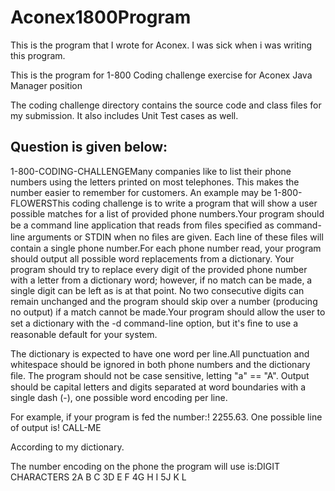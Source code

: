 # Aconex1800Program

This is the program that I wrote for Aconex. I was sick when i was writing this program.

This is the program for 1-800 Coding challenge exercise for Aconex Java Manager position

The coding challenge directory contains the source code and class files for my submission. It also includes Unit Test cases as well.

Question is given below:
-------------------------

1-800-CODING-CHALLENGEMany companies like to list their phone numbers using the letters printed on most telephones. 
This makes the number easier to remember for customers. An example may be 1-800-FLOWERSThis coding challenge 
is to write a program that will show a user possible matches for a list of provided phone numbers.Your program should 
be a command line application that reads from ﬁles speciﬁed as command-line arguments or STDIN when no ﬁles are given. 
Each line of these ﬁles will contain a single phone number.For each phone number read, your program should output 
all possible word replacements from a dictionary. Your program should try to replace every digit of the provided 
phone number with a letter from a dictionary word; however, if no match can be made, a single digit can be left
as is at that point. No two consecutive digits can remain unchanged and the program should skip over a number 
(producing no output) if a match cannot be made.Your program should allow the user to set a dictionary with 
the -d command-line option, but it's ﬁne to use a reasonable default for your system. 

The dictionary is expected to have one word per line.All punctuation and whitespace should be ignored in both phone numbers
and the dictionary ﬁle. The program should not be case sensitive, letting "a" == "A". Output should be capital letters
and digits separated at word boundaries with a single dash (-), one possible word encoding per line. 

For example, if your program is fed the number:! 2255.63.
One possible line of output is! CALL-ME

According to my dictionary.

The number encoding on the phone the program will use is:DIGIT CHARACTERS
2A B C
3D E F
4G H I
5J K L



